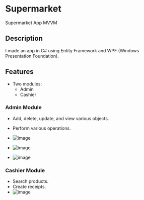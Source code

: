 
# Supermarket
Supermarket App MVVM

## Description
I made an app in C# using Entity Framework and WPF (Windows Presentation Foundation).

## Features
- Two modules: 
  - Admin
  - Cashier

### Admin Module
- Add, delete, update, and view various objects.
- Perform various operations.

-  ![image](https://github.com/Deniisaa/Supermarket/assets/147084075/6c042a58-27b5-4e6e-bc7c-d1e372f963d6)
-  ![image](https://github.com/Deniisaa/Supermarket/assets/147084075/624dc1c0-d259-428c-9c41-d61e6375333a)
-  ![image](https://github.com/Deniisaa/Supermarket/assets/147084075/08a8279b-854f-49a0-bf2f-346b778de90e)

### Cashier Module
- Search products.
- Create receipts.
- ![image](https://github.com/Deniisaa/Supermarket/assets/147084075/58a09100-4ad2-409a-828e-a4bda7f52384)





